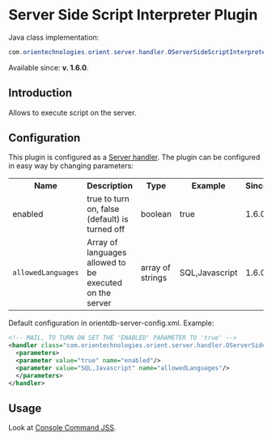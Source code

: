 # Server Side Script Interpreter Plugin

Java class implementation:
```java
com.orientechnologies.orient.server.handler.OServerSideScriptInterpreter
```
Available since: **v. 1.6.0**.

## Introduction

Allows to execute script on the server.

## Configuration

This plugin is configured as a [Server handler](DB-Server.md#plugins). The plugin can be configured in easy way by changing parameters:

<table>
  <tr><th>Name</th><th>Description</th><th>Type</th><th>Example</th><th>Since</th></tr>
  <tr><td>enabled</td><td>true to turn on, false (default) is turned off</td><td>boolean</td><td>true</td><td>1.6.0</td></tr>
  <tr><td><code>allowedLanguages</code></td><td>Array of languages allowed to be executed on the server</td><td>array of strings</td><td>SQL,Javascript</td><td>1.6.0</td></tr>
</table>

Default configuration in orientdb-server-config.xml. Example:
```xml
<!-- MAIL, TO TURN ON SET THE 'ENABLED' PARAMETER TO 'true' -->
<handler class="com.orientechnologies.orient.server.handler.OServerSideScriptInterpreter">
  <parameters>
  <parameter value="true" name="enabled"/>
  <parameter value="SQL,Javascript" name="allowedLanguages"/>
  </parameters>
</handler>
```

## Usage

Look at [Console Command JSS](Console-Command-Jss.md).


